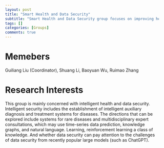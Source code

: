 ```yaml
---
layout: post
title: "Smart Health and Data Security"
subtitle: "Smart Health and Data Security group focuses on improving health through intelligent systems and protecting data through security measures." 
tags: []
categories: [Groups]
comments: true
---
```


# Memebers
Guiliang Liu (Coordinator), Shuang Li, Baoyuan Wu, Ruimao Zhang

# Research Interests
This group is mainly concerned with intelligent health and data security. Intelligent security includes the establishment of intelligent auxiliary diagnosis and treatment systems for diseases. The directions that can be explored include systems for rare diseases and multidisciplinary expert consultations, which may use time-series data prediction, knowledge graphs, and natural language. Learning, reinforcement learning a class of knowledge. And whether data security can pay attention to the challenges of data security from recently popular large models (such as ChatGPT).